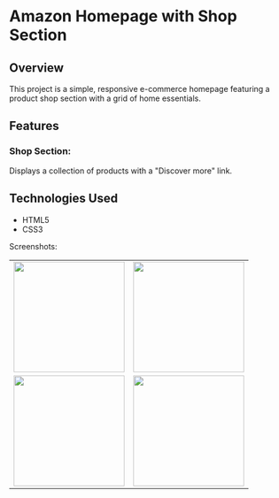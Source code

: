 # Amazon Homepage with Shop Section

## Overview
This project is a simple, responsive e-commerce homepage featuring a product shop section with a grid of home essentials.

## Features
### Shop Section: 
Displays a collection of products with a "Discover more" link.

## Technologies Used
- HTML5
- CSS3

Screenshots:
<table> <tr> <td><img src="![image](https://github.com/user-attachments/assets/511e4ec9-9dce-44e3-abbd-8c634e56a738)" width="200" /></td> <td><img src="![image](https://github.com/user-attachments/assets/1efae39d-a740-476d-8bde-9e359d2094e7)" width="200" /></td> </tr> <tr> <td><img src="![image](https://github.com/user-attachments/assets/a69c122d-1490-42aa-855d-c963ce47cc58)" width="200" /></td> <td><img src="![image](https://github.com/user-attachments/assets/d636b25d-abb7-43ba-9ac4-38f44b6f6a2f)" width="200" /></td> </tr> </table>
